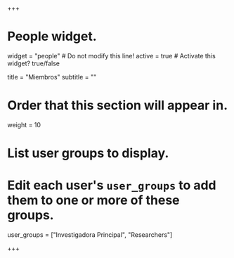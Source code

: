 +++
# People widget.
widget = "people"  # Do not modify this line!
active = true  # Activate this widget? true/false

title = "Miembros"
subtitle = ""

# Order that this section will appear in.
weight = 10

# List user groups to display.
#   Edit each user's `user_groups` to add them to one or more of these groups.
user_groups = ["Investigadora Principal",
               "Researchers"]

+++

